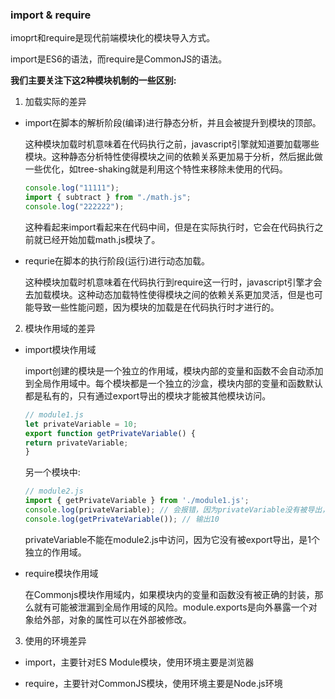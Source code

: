 ### import & require

imoprt和require是现代前端模块化的模块导入方式。

import是ES6的语法，而require是CommonJS的语法。

**我们主要关注下这2种模块机制的一些区别:**

1. 加载实际的差异

- import在脚本的解析阶段(编译)进行静态分析，并且会被提升到模块的顶部。

    这种模块加载时机意味着在代码执行之前，javascript引擎就知道要加载哪些模块。这种静态分析特性使得模块之间的依赖关系更加易于分析，然后据此做一些优化，如tree-shaking就是利用这个特性来移除未使用的代码。

    ```ts
    console.log("11111");
    import { subtract } from "./math.js";
    console.log("222222");
    ```

    这种看起来import看起来在代码中间，但是在实际执行时，它会在代码执行之前就已经开始加载math.js模块了。

- requrie在脚本的执行阶段(运行)进行动态加载。
    
    这种模块加载时机意味着在代码执行到require这一行时，javascript引擎才会去加载模块。这种动态加载特性使得模块之间的依赖关系更加灵活，但是也可能导致一些性能问题，因为模块的加载是在代码执行时才进行的。
    
2. 模块作用域的差异

- import模块作用域

    import创建的模块是一个独立的作用域，模块内部的变量和函数不会自动添加到全局作用域中。每个模块都是一个独立的沙盒，模块内部的变量和函数默认都是私有的，只有通过export导出的模块才能被其他模块访问。

    ```js
    // module1.js
    let privateVariable = 10;
    export function getPrivateVariable() {
    return privateVariable;
    }
    ```

    另一个模块中:

    ```js
    // module2.js
    import { getPrivateVariable } from './module1.js';
    console.log(privateVariable); // 会报错，因为privateVariable没有被导出，不能在module2.js中访问
    console.log(getPrivateVariable()); // 输出10
    ```

    privateVariable不能在module2.js中访问，因为它没有被export导出，是1个独立的作用域。

- require模块作用域

    在Commonjs模块作用域内，如果模块内的变量和函数没有被正确的封装，那么就有可能被泄漏到全局作用域的风险。module.exports是向外暴露一个对象给外部，对象的属性可以在外部被修改。

3. 使用的环境差异

- import，主要针对ES Module模块，使用环境主要是浏览器

- require，主要针对CommonJS模块，使用环境主要是Node.js环境